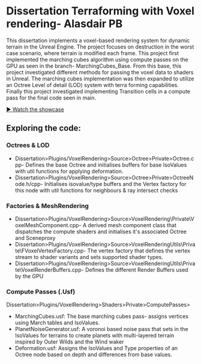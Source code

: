 # Dissertation Terraforming with Voxel rendering- Alasdair PB

 This dissertation implements a voxel-based rendering system for dynamic terrain in the Unreal Engine. The project focuses on destruction in the worst case scenario, where terrain is modified each frame. This project first implemented the marching cubes algorithm using compute passes on the GPU as seen in the branch- MarchingCubes_Base. From
 this base, this project investigated different methods for passing the voxel data to shaders in Unreal. The marching cubes implementation was then expanded to utilize an Octree Level of detail (LOD) system with terra forming capabilities. Finally this project investigated implementing Transition cells in a compute pass for the final code seen in main. 
 
 [▶️ Watch the showcase](https://www.youtube.com/watch?v=CKNiDJPdLQk)

 ## Exploring the code:

 ###  Octrees & LOD
 * Dissertation>Plugins/VoxelRendering>Source>Octree>Private>Octree.cpp- Defines the base Octree and initialises buffers for base IsoValues with util functions for applying deformation.
 * Dissertation>Plugins/VoxelRendering>Source>Octree>Private>OctreeNode.h/cpp- Initialises isovalue/type buffers and the Vertex factory for this node with util functions for neighbours & ray intersect checks

 ### Factories & MeshRendering
 * Dissertation>Plugins/VoxelRendering>Source>VoxelRendering\Private\VoxelMeshComponent.cpp- A derived mesh component class that dispatches the compute shaders and initialises it's associated Octree and Sceneproxy
 * Dissertation>Plugins/VoxelRendering>Source>VoxelRenderingUtils\Private\FVoxelVertexFactory.cpp- The vertex factory that defines the vertex stream to shader variants and sets supported shader types.
 * Dissertation>Plugins/VoxelRendering>Source>VoxelRenderingUtils\Private\VoxelRenderBuffers.cpp- Defines the different Render Buffers used by the GPU
  
 ### Compute Passes (.Usf)
 Dissertation>Plugins/VoxelRendering>Shaders>Private>ComputePasses>
   * MarchingCubes.usf: The base marching cubes pass- assigns vertices using March tables and IsoValues. 
   * PlanetNoiseGenerator.usf: A voronoi based noise pass that sets in the IsoValues for terrains to create planets with multi-layered terrain inspired by Outer Wilds and the Wind waker
   * Deformation.usf: Assigns the IsoValues and Type properties of an Octree node based on depth and differences from base values. 







 
